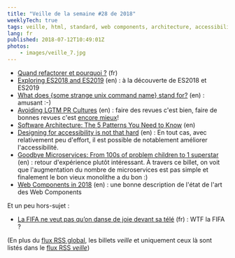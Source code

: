 ```yaml
---
title: "Veille de la semaine #28 de 2018"
weeklyTech: true
tags: veille, html, standard, web components, architecture, accessibilité, bonnes pratiques, code, métier, shell, unix, javascript
lang: fr
published: 2018-07-12T10:49:01Z
photos:
    - images/veille_7.jpg
---
```

* [Quand refactorer et pourquoi ?](http://www.arolla.fr/blog/2018/06/quand-refactorer-et-pourquoi/) (fr)
* [Exploring ES2018 and ES2019](http://exploringjs.com/es2018-es2019/toc.html) (en)&nbsp;: à la découverte de ES2018 et ES2019
* [What does {some strange unix command name} stand for?](http://www.unixguide.net/unix/faq/1.3.shtml) (en)&nbsp;: amusant :-)
* [Avoiding LGTM PR Cultures](https://watirmelon.blog/2018/07/11/avoiding-lgtm-pr-cultures/) (en)&nbsp;: faire des revues c'est bien, faire de bonnes revues c'est [encore mieux](/post/vertus-revue-de-code/)!
* [Software Architecture: The 5 Patterns You Need to Know](https://www.petermorlion.com/software-architecture-the-5-patterns-you-need-to-know/) (en)
* [Designing for accessibility is not that hard](https://uxdesign.cc/designing-for-accessibility-is-not-that-hard-c04cc4779d94) (en)&nbsp;: En tout cas, avec relativement peu d'effort, il est possible de notablement améliorer l'accessibilité.
* [Goodbye Microservices: From 100s of problem children to 1 superstar](https://segment.com/blog/goodbye-microservices/) (en)&nbsp;: retour d'expérience plutôt intéressant. À travers ce billet, on voit que l'augmentation du nombre de microservices est pas simple et finalement le bon vieux monolithe a du bon :)
* [Web Components in 2018](https://www.sitepen.com/blog/2018/07/06/web-components-in-2018/) (en)&nbsp;: une bonne description de l'état de l'art des Web Components

Et un peu hors-sujet&nbsp;:

* [La FIFA ne veut pas qu’on danse de joie devant sa télé](https://framablog.org/2018/07/05/la-fifa-ne-veut-pas-quon-danse-de-joie-devant-sa-tele/) (fr)&nbsp;: WTF la FIFA ?

(En plus du [flux RSS global](/rss.xml), les billets *veille*
et uniquement ceux là sont listés dans le [flux RSS *veille*](/rss/veille.xml))
